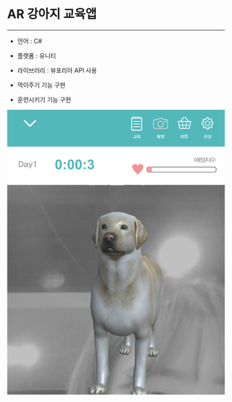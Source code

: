 

# AR 강아지 교육앱

***

* 언어  : C#

* 플랫폼 : 유니티

* 라이브러리 : 뷰포리아 API 사용

* 먹이주기 기능 구현

* 훈련시키기 기능 구현



![ar도그강아지](ar도그강아지.png)

